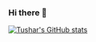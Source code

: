 ### Hi there 👋
[![Tushar's GitHub stats](https://github-readme-stats.vercel.app/api?username=tushargautam3112&show_icons=true&theme=rose)](https://github.com/anuraghazra/github-readme-stats)
